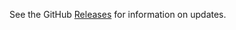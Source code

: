 See the GitHub [Releases](https://github.com/fritz-c/react-pointing-arrow/releases) for information on updates.
